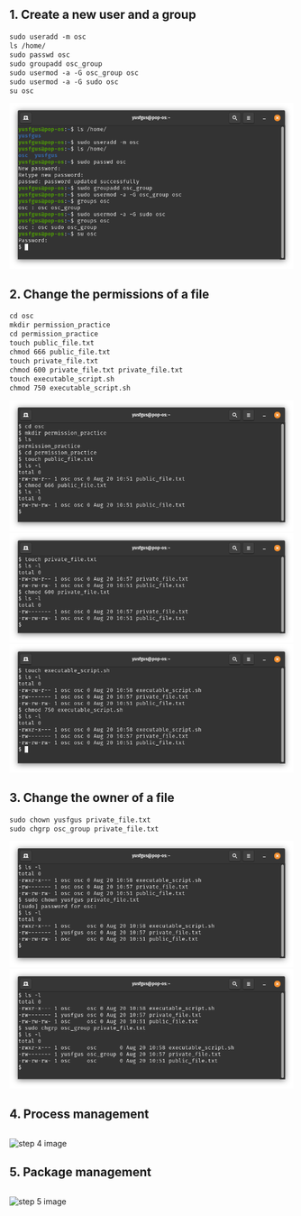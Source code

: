 ## 1. Create a new user and a group
```
sudo useradd -m osc
ls /home/
sudo passwd osc
sudo groupadd osc_group
sudo usermod -a -G osc_group osc
sudo usermod -a -G sudo osc
su osc
```
![step 1 image](Step1.png)

## 2. Change the permissions of a file
```
cd osc
mkdir permission_practice
cd permission_practice
touch public_file.txt
chmod 666 public_file.txt
touch private_file.txt
chmod 600 private_file.txt private_file.txt
touch executable_script.sh
chmod 750 executable_script.sh
```
![step 2_1 image](Step2_1.png)
![step 2_2 image](Step2_2.png)
![step 2_3 image](Step2_3.png)

## 3. Change the owner of a file
```
sudo chown yusfgus private_file.txt
sudo chgrp osc_group private_file.txt
```
![step 3 image](Step3_1.png)
![step 3 image](Step3_2.png)

## 4. Process management
```
```
![step 4 image]()

## 5. Package management
```
```
![step 5 image]()